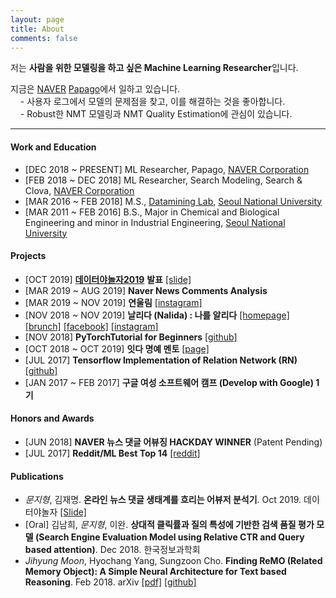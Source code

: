 ```yaml
---
layout: page
title: About
comments: false
---
```


저는 **사람을 위한 모델링을 하고 싶은 Machine Learning Researcher**입니다. 

지금은 [NAVER](https://www.navercorp.com/ko/index.nhn) [Papago](https://papago.naver.com/)에서 일하고 있습니다. <br>
&nbsp;&nbsp;&nbsp;&nbsp;- 사용자 로그에서 모델의 문제점을 찾고, 이를 해결하는 것을 좋아합니다. <br>
&nbsp;&nbsp;&nbsp;&nbsp;- Robust한 NMT 모델링과 NMT Quality Estimation에 관심이 있습니다.

<hr>

#### Work and Education

- [DEC 2018 ~ PRESENT] ML Researcher, Papago, [NAVER Corporation](https://www.navercorp.com/en/index.nhn)
- [FEB 2018 ~ DEC 2018] ML Researcher, Search Modeling, Search & Clova, [NAVER Corporation](https://www.navercorp.com/en/index.nhn)
- [MAR 2016 ~ FEB 2018] M.S., [Datamining Lab](http://dm.snu.ac.kr/ko/), [Seoul National University](http://www.snu.ac.kr/index.html)
- [MAR 2011 ~ FEB 2016] B.S., Major in Chemical and Biological Engineering and minor in Industrial Engineering, [Seoul National University](http://www.snu.ac.kr/index.html)

<div class="breaker"></div>

#### Projects

- [OCT 2019] [**데이터야놀자2019**](https://datayanolja.github.io/2019-datayanolja/index.html) **발표** [[slide]](https://www.slideshare.net/JiHyungMoon1/ko-en-online-news-comments-analysis-revealing-public-opinion-manipulators-and-possible-solutions-185118255)
- [MAR 2019 ~ AUG 2019] **Naver News Comments Analysis** 
- [MAR 2019 ~ NOV 2019] **연울림** [[instagram]](https://www.instagram.com/yeonullim/)
- [NOV 2018 ~ NOV 2019] **날리다 (Nalida) : 나를 알리다** [[homepage]](http://www.nalida.info/) [[brunch]](https://brunch.co.kr/@nalida) [[facebook]](https://www.facebook.com/nalida2/) [[instagram]](https://www.instagram.com/nalida_official/) 
- [NOV 2018] **PyTorchTutorial for Beginners** [[github]](https://github.com/inmoonlight/PyTorchTutorial)
- [OCT 2018 ~ OCT 2019] **잇다 명예 멘토** [[page]](https://www.itdaa.net/mentors/29123)
- [JUL 2017] **Tensorflow Implementation of Relation Network (RN)** [[github]](https://github.com/inmoonlight/Relation-Network)
- [JAN 2017 ~ FEB 2017] **구글 여성 소프트웨어 캠프 (Develop with Google) 1기** 

<div class="breaker"></div>

#### Honors and Awards

- [JUN 2018] **NAVER 뉴스 댓글 어뷰징 HACKDAY WINNER** (Patent Pending)
- [JUL 2017] **Reddit/ML Best Top 14** [[reddit]](https://www.reddit.com/r/MachineLearning/comments/6nskph/d_tensorflow_implementation_of_relation_network/)

<div class="breaker"></div>

#### Publications

- *문지형*, 김재명. **온라인 뉴스 댓글 생태계를 흐리는 어뷰저 분석기**. Oct 2019. 데이터야놀자 [[Slide]](https://www.slideshare.net/JiHyungMoon1/ko-en-online-news-comments-analysis-revealing-public-opinion-manipulators-and-possible-solutions-185118255?fbclid=IwAR2DucpXrxyythuGyf5rZkDBy8yAFZ0HF_UhE3_nu6haxwGEVvAmycg1BnI)
- [Oral] 김남희, *문지형*, 이완. **상대적 클릭률과 질의 특성에 기반한 검색 품질 평가 모델 (Search Engine Evaluation Model using Relative CTR and Query based attention)**. Dec 2018. 한국정보과학회
- *Jihyung Moon*, Hyochang Yang, Sungzoon Cho. **Finding ReMO (Related Memory Object): A Simple Neural Architecture for Text based Reasoning**. Feb 2018. arXiv [[pdf]](https://arxiv.org/pdf/1801.08459.pdf) [[github]](https://github.com/inmoonlight/RMN)
